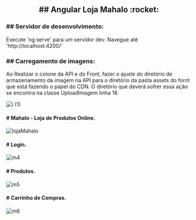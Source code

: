 
<h2 align="center"> ## Angular Loja Mahalo :rocket:</h2>

<h3 align="justify"> ## Servidor de desenvolvimento:</h3>

Execute 'ng serve' para um servidor dev. Navegue até 'http://localhost:4200/'

<h3 align="justify"> ## Carregamento de imagens:</h3>

Ao Realizar o colone da API e do Front, fazer o ajuste do diretório de armazenamento
da imagem na API para o diretório da pasta assets do fornt que está fazendo o papel do CDN.
O diretório que deverá sofrer essa ação se encontra na classe UploadImagem linha 18.

![i (1)](https://user-images.githubusercontent.com/80427838/155572184-3168f464-7547-4b4f-bca4-0ccd4c4bc69c.jpg)


<h4 align="justify"> # Mahalo - Loja de Produtos Online.</h4>

![lojaMahalo](https://user-images.githubusercontent.com/80427838/155572296-28db7385-04fe-4288-bf5d-ba57e9cb5a0d.jpg)

<h4 align="justify"> # Login.</h4>

![m4](https://user-images.githubusercontent.com/80427838/155572412-e2b51c6a-944b-4f0f-9bd8-49c76a199bb9.jpg)

<h4 align="justify"> # Produtos.</h4>

![m5](https://user-images.githubusercontent.com/80427838/155572603-399b069b-c1a8-41f7-acf8-c0b5d4eeac38.jpg)

<h4 align="justify"> # Carrinho de Compras.</h4>

![m6](https://user-images.githubusercontent.com/80427838/155572687-c4042117-af80-41a4-97d6-73bf998b4b3e.jpg)
